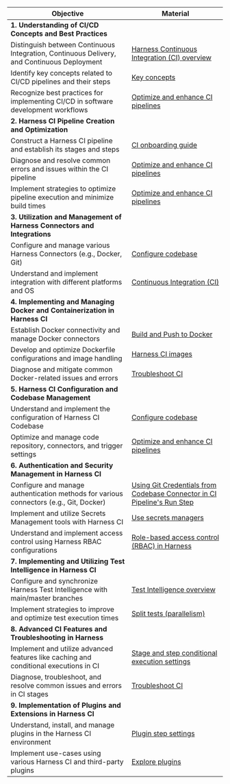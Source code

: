 | Objective   | Material |
| ------ | ----- |
| **1. Understanding of CI/CD Concepts and Best Practices** ||
| Distinguish between Continuous Integration, Continuous Delivery, and Continuous Deployment | [Harness Continuous Integration (CI) overview](https://developer.harness.io/docs/continuous-integration/get-started/overview) |
| Identify key concepts related to CI/CD pipelines and their steps| [Key concepts](https://developer.harness.io/docs/continuous-integration/get-started/key-concepts)|
| Recognize best practices for implementing CI/CD in software development workflows | [Optimize and enhance CI pipelines](https://developer.harness.io/docs/continuous-integration/use-ci/optimize-and-more/optimizing-ci-build-times/)|
| **2. Harness CI Pipeline Creation and Optimization** ||
| Construct a Harness CI pipeline and establish its stages and steps | [CI onboarding guide](https://developer.harness.io/docs/continuous-integration/get-started/onboarding-guide) |
| Diagnose and resolve common errors and issues within the CI pipeline   | [Optimize and enhance CI pipelines](https://developer.harness.io/docs/continuous-integration/use-ci/optimize-and-more/optimizing-ci-build-times/) |
| Implement strategies to optimize pipeline execution and minimize build times | [Optimize and enhance CI pipelines](https://developer.harness.io/docs/continuous-integration/use-ci/optimize-and-more/optimizing-ci-build-times/) |
| **3. Utilization and Management of Harness Connectors and Integrations**  | |
| Configure and manage various Harness Connectors (e.g., Docker, Git)| [Configure codebase](https://developer.harness.io/docs/continuous-integration/use-ci/codebase-configuration/create-and-configure-a-codebase/)|
| Understand and implement integration with different platforms and OS | [Continuous Integration (CI)](https://developer.harness.io/docs/get-started/supported-platforms-and-technologies/#continuous-integration-ci)|
| **4. Implementing and Managing Docker and Containerization in Harness CI** ||
| Establish Docker connectivity and manage Docker connectors | [Build and Push to Docker](https://developer.harness.io/docs/continuous-integration/use-ci/build-and-upload-artifacts/build-and-push/build-and-push-to-docker-registry) |
| Develop and optimize Dockerfile configurations and image handling| [Harness CI images](https://developer.harness.io/docs/continuous-integration/use-ci/set-up-build-infrastructure/harness-ci/) |
| Diagnose and mitigate common Docker-related issues and errors | [Troubleshoot CI](/docs/category/troubleshoot-ci)|
| **5. Harness CI Configuration and Codebase Management** ||
| Understand and implement the configuration of Harness CI Codebase | [Configure codebase](https://developer.harness.io/docs/continuous-integration/use-ci/codebase-configuration/create-and-configure-a-codebase/) |
| Optimize and manage code repository, connectors, and trigger settings| [Optimize and enhance CI pipelines](https://developer.harness.io/docs/continuous-integration/use-ci/optimize-and-more/optimizing-ci-build-times/)|
| **6. Authentication and Security Management in Harness CI** ||
| Configure and manage authentication methods for various connectors (e.g., Git, Docker)     | [Using Git Credentials from Codebase Connector in CI Pipeline's Run Step](https://developer.harness.io/kb/continuous-integration/articles/using_git_credentials_from_codebase_connector_in_ci_pipelines_run_step/) |
| Implement and utilize Secrets Management tools with Harness CI | [Use secrets managers](https://developer.harness.io/tutorials/platform/secrets-management/) |
| Understand and implement access control using Harness RBAC configurations | [Role-based access control (RBAC) in Harness](https://developer.harness.io/docs/platform/role-based-access-control/rbac-in-harness/)|
| **7. Implementing and Utilizing Test Intelligence in Harness CI** | |
| Configure and synchronize Harness Test Intelligence with main/master branches              | [Test Intelligence overview](https://developer.harness.io/docs/continuous-integration/use-ci/run-tests/test-intelligence/set-up-test-intelligence) |
| Implement strategies to improve and optimize test execution times                          | [Split tests (parallelism)](https://developer.harness.io/docs/continuous-integration/use-ci/run-tests/speed-up-ci-test-pipelines-using-parallelism) |
| **8. Advanced CI Features and Troubleshooting in Harness** ||
| Implement and utilize advanced features like caching and conditional executions in CI      | [Stage and step conditional execution settings](https://developer.harness.io/docs/platform/pipelines/w_pipeline-steps-reference/step-skip-condition-settings/) |
| Diagnose, troubleshoot, and resolve common issues and errors in CI stages| [Troubleshoot CI](/docs/category/troubleshoot-ci) |
| **9. Implementation of Plugins and Extensions in Harness CI**  | |
| Understand, install, and manage plugins in the Harness CI environment | [Plugin step settings](https://developer.harness.io/docs/continuous-integration/use-ci/use-drone-plugins/plugin-step-settings-reference/)                                                                          |
| Implement use-cases using various Harness CI and third-party plugins | [Explore plugins](https://developer.harness.io/docs/continuous-integration/use-ci/use-drone-plugins/explore-ci-plugins/)|
